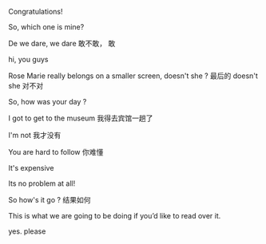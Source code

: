 Congratulations!

So, which one is mine?

De we dare, we dare 敢不敢， 敢

hi, you guys

Rose Marie really belongs on a smaller screen, doesn't she ? 最后的 doesn't she 对不对

So, how was your day ? 

I got to get to the museum 我得去宾馆一趟了

I'm not 我才没有

You are hard to follow 你难懂

It's expensive

Its no problem at all!


So how's it go ? 结果如何


This is what we are going to be doing if you’d like to read over it.

yes. please





